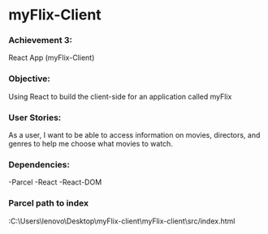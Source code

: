 # myFlix-Client
### Achievement 3: 
React App (myFlix-Client)

### Objective: 
Using React to build the client-side for an application called myFlix

### User Stories:
As a user, I want to be able to access information on movies, directors, and genres to help me choose what movies to watch.
### Dependencies: 
-Parcel -React -React-DOM
###  Parcel path to index
:C:\Users\lenovo\Desktop\myFlix-client\myFlix-client\src/index.html


